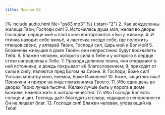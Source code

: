 ```yaml
---
title: Псалом 83
---
```

{% include audio.html file="ps83.mp3" %}
{:start="2"}
2. Как вожделенны жилища Твои, Господи сил!
3. Истомилась душа моя, желая во дворы Господни; сердце моё и плоть моя восторгаются к Богу живому.
4. И птичка находит себе жильё, и ласточка гнездо себе, где положить птенцов своих, у алтарей Твоих, Господи сил, Царь мой и Бог мой!
5. Блаженны живущие в доме Твоём: они непрестанно будут восхвалять Тебя.
6. Блажен человек, которого сила в Тебе и у которого в сердце стези направлены к Тебе.
7. Проходя долиною плача, они открывают в ней источники, и дождь покрывает её благословением;
8. приходят от силы в силу, являются пред Богом на Сионе.
9. Господи, Боже сил! Услышь молитву мою, внемли, Боже Иаковлев!
10. Боже, защитник наш! Приникни и призри на лице помазанника Твоего.
11. Ибо один день во дворах Твоих лучше тысячи. Желаю лучше быть у порога в доме Божием, нежели жить в шатрах нечестия.
12. Ибо Господь Бог есть солнце и щит, Господь даёт благодать и славу; ходящих в непорочности Он не лишает благ.
13. Господи сил! Блажен человек, уповающий на Тебя!
